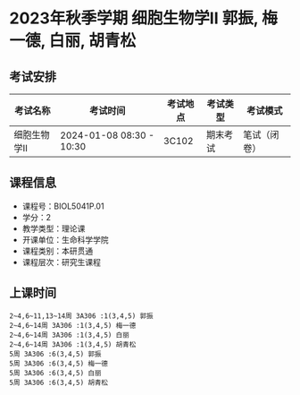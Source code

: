 # 2023年秋季学期 细胞生物学II 郭振, 梅一德, 白丽, 胡青松




## 考试安排

| 考试名称 | 考试时间 | 考试地点 | 考试类型 | 考试模式 |
| -------- | -------- | -------- | -------- | -------- |
| 细胞生物学II | 2024-01-08 08:30 - 10:30 | 3C102 | 期末考试 | 笔试（闭卷） |





## 课程信息

- 课程号：BIOL5041P.01
- 学分：2
- 教学类型：理论课
- 开课单位：生命科学学院
- 课程类别：本研贯通
- 课程层次：研究生课程

## 上课时间

```
2~4,6~11,13~14周 3A306 :1(3,4,5) 郭振
2~4,6~14周 3A306 :1(3,4,5) 梅一德
2~4,6~14周 3A306 :1(3,4,5) 白丽
2~4,6~14周 3A306 :1(3,4,5) 胡青松
5周 3A306 :6(3,4,5) 郭振
5周 3A306 :6(3,4,5) 梅一德
5周 3A306 :6(3,4,5) 白丽
5周 3A306 :6(3,4,5) 胡青松
```

